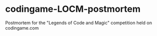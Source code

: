 # codingame-LOCM-postmortem
Postmortem for the "Legends of Code and Magic" competition held on codingame.com

